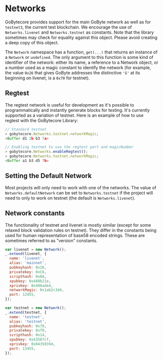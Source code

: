 # Networks

GoBytecore provides support for the main GoByte network as well as for `testnet3`, the current test blockchain. We encourage the use of `Networks.livenet` and `Networks.testnet` as constants. Note that the library sometimes may check for equality against this object. Please avoid creating a deep copy of this object.

The `Network` namespace has a function, `get(...)` that returns an instance of a `Network` or `undefined`. The only argument to this function is some kind of identifier of the network: either its name, a reference to a Network object, or a number used as a magic constant to identify the network (for example, the value `0x26` that gives GoByte addresses the distinctive `'G'` at its beginning on livenet, is a `0x70` for testnet).

## Regtest

The regtest network is useful for development as it's possible to programmatically and instantly generate blocks for testing. It's currently supported as a variation of testnet. Here is an example of how to use regtest with the GoBytecore Library:

```js
// Standard testnet
> gobytecore.Networks.testnet.networkMagic;
<Buffer d1 2b b3 7a>
```

```js
// Enabling testnet to use the regtest port and magicNumber
> gobytecore.Networks.enableRegtest();
> gobytecore.Networks.testnet.networkMagic;
<Buffer a1 b3 d5 7b>
```

## Setting the Default Network

Most projects will only need to work with one of the networks. The value of `Networks.defaultNetwork` can be set to `Networks.testnet` if the project will need to only to work on testnet (the default is `Networks.livenet`).

## Network constants

The functionality of testnet and livenet is mostly similar (except for some relaxed block validation rules on testnet). They differ in the constants being used for human representation of base58 encoded strings. These are sometimes referred to as "version" constants.

```javascript
var livenet = new Network();
_.extend(livenet, {
  name: 'livenet',
  alias: 'mainnet',
  pubkeyhash: 0x26,
  privatekey: 0xC6,
  scripthash: 0x0A,
  xpubkey: 0x488b21e,
  xprivkey: 0x488ade4,
  networkMagic: 0x1ab2c3d4,
  port: 12455,
});

var testnet = new Network();
_.extend(testnet, {
  name: 'testnet',
  alias: 'testnet',
  pubkeyhash: 0x70,
  privatekey: 0xf0,
  scripthash: 0x14,
  xpubkey: 0x43587cf,
  xprivkey: 0x04358394,
  port: 13455,
});
```
